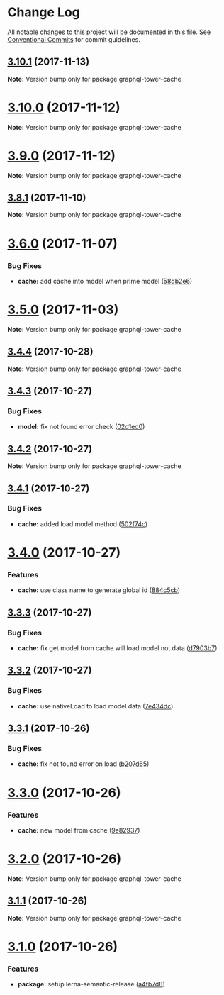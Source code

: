 # Change Log

All notable changes to this project will be documented in this file.
See [Conventional Commits](https://conventionalcommits.org) for commit guidelines.

<a name="3.10.1"></a>
## [3.10.1](https://github.com/tmotx/graphql-tower/compare/v3.10.0...v3.10.1) (2017-11-13)




**Note:** Version bump only for package graphql-tower-cache

<a name="3.10.0"></a>
# [3.10.0](https://github.com/tmotx/graphql-tower/compare/v3.9.0...v3.10.0) (2017-11-12)




**Note:** Version bump only for package graphql-tower-cache

<a name="3.9.0"></a>
# [3.9.0](https://github.com/tmotx/graphql-tower/compare/v3.8.1...v3.9.0) (2017-11-12)




**Note:** Version bump only for package graphql-tower-cache

<a name="3.8.1"></a>
## [3.8.1](https://github.com/tmotx/graphql-tower/compare/v3.8.0...v3.8.1) (2017-11-10)




**Note:** Version bump only for package graphql-tower-cache

<a name="3.6.0"></a>
# [3.6.0](https://github.com/tmotx/graphql-tower/compare/v3.5.0...v3.6.0) (2017-11-07)


### Bug Fixes

* **cache:** add cache into model when prime model ([58db2e6](https://github.com/tmotx/graphql-tower/commit/58db2e6))




<a name="3.5.0"></a>
# [3.5.0](https://github.com/tmotx/graphql-tower/compare/v3.4.4...v3.5.0) (2017-11-03)




**Note:** Version bump only for package graphql-tower-cache

<a name="3.4.4"></a>
## [3.4.4](https://github.com/tmotx/graphql-tower/compare/v3.4.3...v3.4.4) (2017-10-28)




**Note:** Version bump only for package graphql-tower-cache

<a name="3.4.3"></a>
## [3.4.3](https://github.com/tmotx/graphql-tower/compare/v3.4.2...v3.4.3) (2017-10-27)


### Bug Fixes

* **model:** fix not found error check ([02d1ed0](https://github.com/tmotx/graphql-tower/commit/02d1ed0))




<a name="3.4.2"></a>
## [3.4.2](https://github.com/tmotx/graphql-tower/compare/v3.4.1...v3.4.2) (2017-10-27)




**Note:** Version bump only for package graphql-tower-cache

<a name="3.4.1"></a>
## [3.4.1](https://github.com/tmotx/graphql-tower/compare/v3.4.0...v3.4.1) (2017-10-27)


### Bug Fixes

* **cache:** added load model method ([502f74c](https://github.com/tmotx/graphql-tower/commit/502f74c))




<a name="3.4.0"></a>
# [3.4.0](https://github.com/tmotx/graphql-tower/compare/v3.3.3...v3.4.0) (2017-10-27)


### Features

* **cache:** use class name to generate global id ([884c5cb](https://github.com/tmotx/graphql-tower/commit/884c5cb))




<a name="3.3.3"></a>
## [3.3.3](https://github.com/tmotx/graphql-tower/compare/v3.3.2...v3.3.3) (2017-10-27)


### Bug Fixes

* **cache:** fix get model from cache will load model not data ([d7903b7](https://github.com/tmotx/graphql-tower/commit/d7903b7))




<a name="3.3.2"></a>
## [3.3.2](https://github.com/tmotx/graphql-tower/compare/v3.3.1...v3.3.2) (2017-10-27)


### Bug Fixes

* **cache:** use nativeLoad to load model data ([7e434dc](https://github.com/tmotx/graphql-tower/commit/7e434dc))




<a name="3.3.1"></a>
## [3.3.1](https://github.com/tmotx/graphql-tower/compare/v3.3.0...v3.3.1) (2017-10-26)


### Bug Fixes

* **cache:** fix not found error on load ([b207d65](https://github.com/tmotx/graphql-tower/commit/b207d65))




<a name="3.3.0"></a>
# [3.3.0](https://github.com/tmotx/graphql-tower/compare/v3.2.0...v3.3.0) (2017-10-26)


### Features

* **cache:** new model from cache ([9e82937](https://github.com/tmotx/graphql-tower/commit/9e82937))




<a name="3.2.0"></a>
# [3.2.0](https://github.com/tmotx/graphql-tower/compare/v3.1.1...v3.2.0) (2017-10-26)




**Note:** Version bump only for package graphql-tower-cache

<a name="3.1.1"></a>
## [3.1.1](https://github.com/tmotx/graphql-tower/compare/v3.1.0...v3.1.1) (2017-10-26)




**Note:** Version bump only for package graphql-tower-cache

<a name="3.1.0"></a>
# [3.1.0](https://github.com/tmotx/graphql-tower/compare/v3.0.1...v3.1.0) (2017-10-26)


### Features

* **package:** setup lerna-semantic-release ([a4fb7d8](https://github.com/tmotx/graphql-tower/commit/a4fb7d8))

